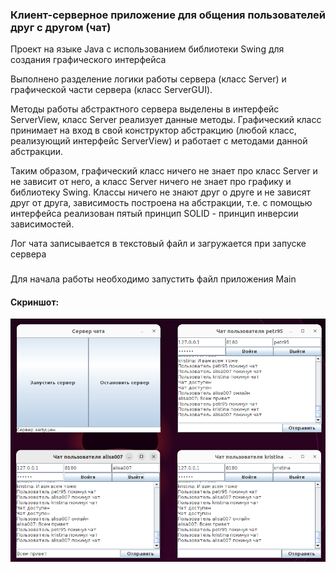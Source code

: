 ### Клиент-серверное приложение для общения пользователей друг с другом (чат)

Проект на языке Java с использованием библиотеки Swing для создания графического интерфейса

Выполнено разделение логики работы сервера (класс Server) и графической части сервера (класс ServerGUI).

Методы работы абстрактного сервера выделены в интерфейс ServerView, класс Server реализует данные методы.
Графический класс принимает на вход в свой конструктор абстракцию (любой класс, реализующий интерфейс ServerView) и работает с методами данной абстракции.

Таким образом, графический класс ничего не знает про класс Server и не зависит от него, а класс Server ничего не знает про графику и библиотеку Swing. Классы ничего не знают друг о друге и не зависят друг от друга, зависимость построена на абстракции, т.е. с помощью интерфейса реализован пятый принцип SOLID - принцип инверсии зависимостей.

Лог чата записывается в текстовый файл и загружается при запуске сервера

###

Для начала работы необходимо запустить файл приложения Main

#### Скриншот:

![Screenshot15.png](https://raw.githubusercontent.com/romanyukalexandr84/Images/main/Screenshot15.png)
